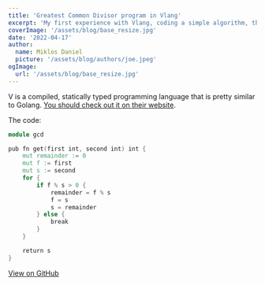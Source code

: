 ```yaml
---
title: 'Greatest Common Divisor program in Vlang'
excerpt: 'My first experience with Vlang, coding a simple algorithm, the greatest common divisor.'
coverImage: '/assets/blog/base_resize.jpg'
date: '2022-04-17'
author:
  name: Miklos Daniel
  picture: '/assets/blog/authors/joe.jpeg'
ogImage:
  url: '/assets/blog/base_resize.jpg'
---
```


V is a compiled, statically typed programming language that is pretty similar to Golang. [You should check out it on their website](https://vlang.io/).

The code:
```v
module gcd

pub fn get(first int, second int) int {
	mut remainder := 0
	mut f := first
	mut s := second
	for {
		if f % s > 0 {
			remainder = f % s
			f = s
			s = remainder
		} else {
			break
		}
	}

	return s
}
```

[View on GitHub](https://github.com/perryd01/v-gcd)
